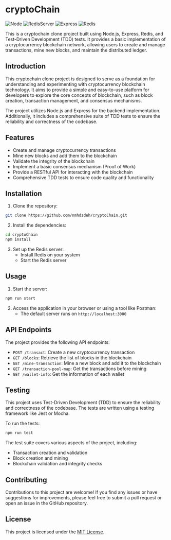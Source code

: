 # cryptoChain
![Node](https://img.shields.io/badge/Node-20.18.0-green)
![RedisServer](https://img.shields.io/badge/RedisServer-7.4.0-blue)
![Express](https://img.shields.io/badge/Express-4.21.1-orange)
![Redis](https://img.shields.io/badge/Redis-3.1.2-yellow)



This is a cryptochain clone project built using Node.js, Express, Redis, and Test-Driven Development (TDD) tests. It provides a basic implementation of a cryptocurrency blockchain network, allowing users to create and manage transactions, mine new blocks, and maintain the distributed ledger.

##  Introduction

This cryptochain clone project is designed to serve as a foundation for understanding and experimenting with cryptocurrency blockchain technology. It aims to provide a simple and easy-to-use platform for developers to explore the core concepts of blockchain, such as block creation, transaction management, and consensus mechanisms.

The project utilizes Node.js and Express for the backend implementation. Additionally, it includes a comprehensive suite of TDD tests to ensure the reliability and correctness of the codebase.

## Features

-   Create and manage cryptocurrency transactions
-   Mine new blocks and add them to the blockchain
-   Validate the integrity of the blockchain
-   Implement a basic consensus mechanism (Proof of Work)
-   Provide a RESTful API for interacting with the blockchain
-   Comprehensive TDD tests to ensure code quality and functionality

## Installation

1.  Clone the repository:
```bash
git clone https://github.com/nmhdzdeh/cryptoChain.git
```
2.  Install the dependencies:
```bash
cd cryptoChain
npm install
```
3.  Set up the Redis server:
    -   Install Redis on your system 
    -   Start the Redis server

## Usage

1.  Start the server:
```bash
npm run start
```
2.  Access the application in your browser or using a tool like Postman:
    -  The default server runs on  `http://localhost:3000`

## API Endpoints

The project provides the following API endpoints:

-   `POST /transact`: Create a new cryptocurrency transaction
-   `GET /blocks`: Retrieve the list of blocks in the blockchain
-   `GET /mine-transaction`: Mine a new block and add it to the blockchain
-   `GET /transaction-pool-map`: Get the transactions before mining
-   `GET /wallet-info`: Get the information of each wallet


## Testing


This project uses Test-Driven Development (TDD) to ensure the reliability and correctness of the codebase. The tests are written using a testing framework like Jest or Mocha.

To run the tests:
```bash
npm run test
```
The test suite covers various aspects of the project, including:

-   Transaction creation and validation
-   Block creation and mining
-   Blockchain validation and integrity checks

## Contributing

Contributions to this project are welcome! If you find any issues or have suggestions for improvements, please feel free to submit a pull request or open an issue in the GitHub repository.

## License

This project is licensed under the [MIT License](./LICENSE).
